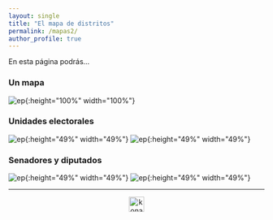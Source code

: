 ```yaml
---
layout: single
title: "El mapa de distritos"
permalink: /mapas2/
author_profile: true
---
```


En esta página podrás...

### Un mapa

![ep](/images/mapa/mapa_chile.png){:height="100%" width="100%"}


### Unidades electorales

![ep](/images/mapa/regiones.png){:height="49%" width="49%"} ![ep](/images/mapa/diputados.png){:height="49%" width="49%"}


### Senadores y diputados

![ep](/images/mapa/senadores.png){:height="49%" width="49%"} ![ep](/images/mapa/diputados.png){:height="49%" width="49%"}

---

<style>
.aligncenter {
    text-align: center;
}
</style>
<p class="aligncenter">
    <img src="/images/nes.png" width="30" height="30" alt="konami" />
</p>
<script src="/js/topsecret.js"></script>


<!-- Favicon -->
<link rel="apple-touch-icon" sizes="180x180" href="/apple-touch-icon.png">
<link rel="icon" type="image/png" sizes="32x32" href="/favicon-32x32.png">
<link rel="icon" type="image/png" sizes="16x16" href="/favicon-16x16.png">
<link rel="manifest" href="/site.webmanifest">
<link rel="mask-icon" href="/safari-pinned-tab.svg" color="#5bbad5">
<meta name="msapplication-TileColor" content="#b91d47">
<meta name="theme-color" content="#ffffff">
